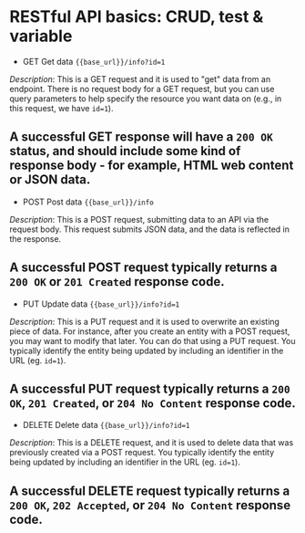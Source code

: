 # RESTful API basics: CRUD, test & variable
   - GET Get data `{{base_url}}/info?id=1`

  
  *Description*: This is a GET request and it is used to "get" data from an endpoint. There is no request body for a GET request, but you can use query parameters to help specify the resource you want data on (e.g., in this request, we have `id=1`).

A successful GET response will have a `200 OK` status, and should include some kind of response body - for example, HTML web content or JSON data.
 ---
  - POST Post data `{{base_url}}/info`

  
  *Description*: This is a POST request, submitting data to an API via the request body. This request submits JSON data, and the data is reflected in the response.

A successful POST request typically returns a `200 OK` or `201 Created` response code.
 ---
  - PUT Update data `{{base_url}}/info?id=1`

  
  *Description*: This is a PUT request and it is used to overwrite an existing piece of data. For instance, after you create an entity with a POST request, you may want to modify that later. You can do that using a PUT request. You typically identify the entity being updated by including an identifier in the URL (eg. `id=1`).

A successful PUT request typically returns a `200 OK`, `201 Created`, or `204 No Content` response code.
 ---
  - DELETE Delete data `{{base_url}}/info?id=1`

  
  *Description*: This is a DELETE request, and it is used to delete data that was previously created via a POST request. You typically identify the entity being updated by including an identifier in the URL (eg. `id=1`).

A successful DELETE request typically returns a `200 OK`, `202 Accepted`, or `204 No Content` response code.
 ---